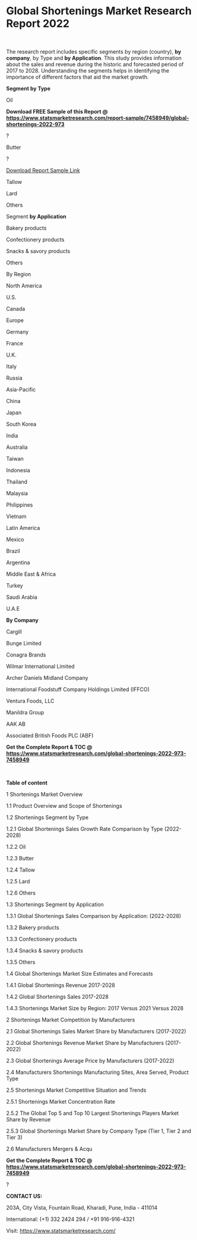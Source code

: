 <h1>Global Shortenings Market Research Report 2022</h1><br/><p>The research report includes specific segments by region (country), <strong>by company</strong>, by Type and <strong>by Application</strong>. This study provides information about the sales and revenue during the historic and forecasted period of 2017 to 2028. Understanding the segments helps in identifying the importance of different factors that aid the market growth.</p>
 
 
 
 <p><strong>Segment by Type</strong></p>
 
 
 
 <p>Oil</p>
 
 
 
 <div><b>Download FREE Sample of this Report @ <a href="https://www.statsmarketresearch.com/download-free-sample/7458949/global-shortenings-2022-973">https://www.statsmarketresearch.com/report-sample/7458949/global-shortenings-2022-973</a></b></div>
 
 
 
 <p>? </p>
 
 
 
 <p>Butter</p>
 
 
 
 <p>? </p>
 
 
 
 <p><a href="https://www.statsmarketresearch.com/download-free-sample/7458949/global-shortenings-2022-973">Download Report Sample Link</a></p>
 
 
 
 <p>Tallow</p>
 
 
 
 <p>Lard</p>
 
 
 
 <p>Others</p>
 
 
 
 <p>Segment <strong>by Application</strong></p>
 
 
 
 <p>Bakery products</p>
 
 
 
 <p>Confectionery products</p>
 
 
 
 <p>Snacks & savory products</p>
 
 
 
 <p>Others</p>
 
 
 
 <p>By Region</p>
 
 
 
 <p>North America</p>
 
 
 
 <p>U.S.</p>
 
 
 
 <p>Canada</p>
 
 
 
 <p>Europe</p>
 
 
 
 <p>Germany</p>
 
 
 
 <p>France</p>
 
 
 
 <p>U.K.</p>
 
 
 
 <p>Italy</p>
 
 
 
 <p>Russia</p>
 
 
 
 <p>Asia-Pacific</p>
 
 
 
 <p>China</p>
 
 
 
 <p>Japan</p>
 
 
 
 <p>South Korea</p>
 
 
 
 <p>India</p>
 
 
 
 <p>Australia</p>
 
 
 
 <p>Taiwan</p>
 
 
 
 <p>Indonesia</p>
 
 
 
 <p>Thailand</p>
 
 
 
 <p>Malaysia</p>
 
 
 
 <p>Philippines</p>
 
 
 
 <p>Vietnam</p>
 
 
 
 <p>Latin America</p>
 
 
 
 <p>Mexico</p>
 
 
 
 <p>Brazil</p>
 
 
 
 <p>Argentina</p>
 
 
 
 <p>Middle East & Africa</p>
 
 
 
 <p>Turkey</p>
 
 
 
 <p>Saudi Arabia</p>
 
 
 
 <p>U.A.E</p>
 
 
 
 <p><strong>By Company</strong></p>
 
 
 
 <p>Cargill</p>
 
 
 
 <p>Bunge Limited</p>
 
 
 
 <p>Conagra Brands</p>
 
 
 
 <p>Wilmar International Limited</p>
 
 
 
 <p>Archer Daniels Midland Company</p>
 
 
 
 <p>International Foodstuff Company Holdings Limited (IFFCO)</p>
 
 
 
 <p>Ventura Foods, LLC</p>
 
 
 
 <p>Manildra Group</p>
 
 
 
 <p>AAK AB</p>
 
 
 
 <p>Associated British Foods PLC (ABF)</p>
 
 
 
 <div><b>Get the Complete Report & TOC @ <a href="https://www.statsmarketresearch.com/global-shortenings-2022-973-7458949">https://www.statsmarketresearch.com/global-shortenings-2022-973-7458949</a></b></div>
 
 
 
 <p><br />
 
 <b>Table of content</b></p>
 
 
 
 <p>1 Shortenings Market Overview<br />
 
 1.1 Product Overview and Scope of Shortenings<br />
 
 1.2 Shortenings Segment by Type<br />
 
 1.2.1 Global Shortenings Sales Growth Rate Comparison by Type (2022-2028)<br />
 
 1.2.2 Oil<br />
 
 1.2.3 Butter<br />
 
 1.2.4 Tallow<br />
 
 1.2.5 Lard<br />
 
 1.2.6 Others<br />
 
 1.3 Shortenings Segment by Application<br />
 
 1.3.1 Global Shortenings Sales Comparison by Application: (2022-2028)<br />
 
 1.3.2 Bakery products<br />
 
 1.3.3 Confectionery products<br />
 
 1.3.4 Snacks & savory products<br />
 
 1.3.5 Others<br />
 
 1.4 Global Shortenings Market Size Estimates and Forecasts<br />
 
 1.4.1 Global Shortenings Revenue 2017-2028<br />
 
 1.4.2 Global Shortenings Sales 2017-2028<br />
 
 1.4.3 Shortenings Market Size by Region: 2017 Versus 2021 Versus 2028<br />
 
 2 Shortenings Market Competition by Manufacturers<br />
 
 2.1 Global Shortenings Sales Market Share by Manufacturers (2017-2022)<br />
 
 2.2 Global Shortenings Revenue Market Share by Manufacturers (2017-2022)<br />
 
 2.3 Global Shortenings Average Price by Manufacturers (2017-2022)<br />
 
 2.4 Manufacturers Shortenings Manufacturing Sites, Area Served, Product Type<br />
 
 2.5 Shortenings Market Competitive Situation and Trends<br />
 
 2.5.1 Shortenings Market Concentration Rate<br />
 
 2.5.2 The Global Top 5 and Top 10 Largest Shortenings Players Market Share by Revenue<br />
 
 2.5.3 Global Shortenings Market Share by Company Type (Tier 1, Tier 2 and Tier 3)<br />
 
 2.6 Manufacturers Mergers & Acqu</p>
 
 
 
 <div><b>Get the Complete Report & TOC @ <a href="https://www.statsmarketresearch.com/global-shortenings-2022-973-7458949">https://www.statsmarketresearch.com/global-shortenings-2022-973-7458949</a></b></div>
 
 
 
 <p>? </p>
 
 
 
 <p><b>CONTACT US:</b><br />
 
 203A, City Vista, Fountain Road, Kharadi, Pune, India - 411014<br />
 
 International: (+1) 332 2424 294 / +91 916-916-4321<br />
 
 Visit: <a href="https://www.statsmarketresearch.com/">https://www.statsmarketresearch.com/</a></p>